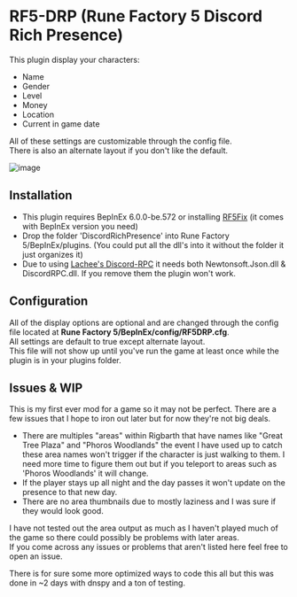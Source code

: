 # RF5-DRP (Rune Factory 5 Discord Rich Presence)

This plugin display your characters:

- Name
- Gender
- Level
- Money
- Location
- Current in game date

All of these settings are customizable through the config file.<br />
There is also an alternate layout if you don't like the default.

![image](https://user-images.githubusercontent.com/77337386/180320535-10473873-9351-4fb6-a4c4-52d7c5764337.png)


## Installation
- This plugin requires BepInEx 6.0.0-be.572 or installing [RF5Fix](https://github.com/Lyall/RF5Fix) (it comes with BepInEx version you need)
- Drop the folder 'DiscordRichPresence' into Rune Factory 5/BepInEx/plugins. (You could put all the dll's into it without the folder it just organizes it)
- Due to using [Lachee's Discord-RPC](https://github.com/Lachee/discord-rpc-csharp) it needs both Newtonsoft.Json.dll & DiscordRPC.dll. If you remove them the plugin won't work.

## Configuration
All of the display options are optional and are changed through the config file located at **Rune Factory 5/BepInEx/config/RF5DRP.cfg**.
<br />All settings are default to true except alternate layout.
<br />This file will not show up until you've run the game at least once while the plugin is in your plugins folder.

## Issues & WIP
This is my first ever mod for a game so it may not be perfect. There are a few issues that I hope to iron out later but for now they're not big deals.
- There are multiples "areas" within Rigbarth that have names like "Great Tree Plaza" and "Phoros Woodlands" the event I have used up to catch these area names won't
trigger if the character is just walking to them. I need more time to figure them out but if you teleport to areas such as 'Phoros Woodlands' it will change.
- If the player stays up all night and the day passes it won't update on the presence to that new day. 
- There are no area thumbnails due to mostly laziness and I was sure if they would look good.

I have not tested out the area output as much as I haven't played much of the game so there could possibly be problems with later areas.<br />
If you come across any issues or problems that aren't listed here feel free to open an issue.

There is for sure some more optimized ways to code this all but this was done in ~2 days with dnspy and a ton of testing.
